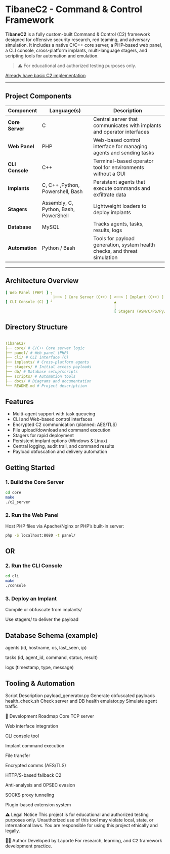 # TibaneC2 - Command & Control Framework

**TibaneC2** is a fully custom-built Command & Control (C2) framework designed for offensive security research, red teaming, and adversary simulation. It includes a native C/C++ core server, a PHP-based web panel, a CLI console, cross-platform implants, multi-language stagers, and scripting tools for automation and emulation.

> ⚠️ For educational and authorized testing purposes only.

[Already have basic C2 implementation](./BasicC2/README.md) 

---

## Project Components

| Component      | Language(s)                     | Description |
|----------------|----------------------------------|-------------|
| **Core Server** | C                           | Central server that communicates with implants and operator interfaces |
| **Web Panel**   | PHP                              | Web-based control interface for managing agents and sending tasks |
| **CLI Console** | C++                               | Terminal-based operator tool for environments without a GUI |
| **Implants**    | C, C++ ,Python, Powershell, Bash                            | Persistent agents that execute commands and exfiltrate data |
| **Stagers**     | Assembly, C, Python, Bash, PowerShell | Lightweight loaders to deploy implants |
| **Database**    | MySQL              | Tracks agents, tasks, results, logs |
| **Automation**  | Python / Bash                    | Tools for payload generation, system health checks, and threat simulation |

---

## Architecture Overview

```yaml
[ Web Panel (PHP) ] ┐
                     ├──> [ Core Server (C++) ] <──> [ Implant (C++) ]
[ CLI Console (C) ] ┘                           ▲
                                                │
                                                [ Stagers (ASM/C/PS/Py/Bash) ]
```

## Directory Structure
 ```yaml

TibaneC2/
├── core/ # C/C++ Core server logic
├── panel/ # Web panel (PHP)
├── cli/ # CLI interface (C)
├── implants/ # Cross-platform agents
├── stagers/ # Initial access payloads
├── db/ # Database setup/scripts
├── scripts/ # Automation tools
├── docs/ # Diagrams and documentation
└── README.md # Project descriptiion
 ```

## Features

- Multi-agent support with task queueing
- CLI and Web-based control interfaces
- Encrypted C2 communication (planned: AES/TLS)
- File upload/download and command execution
- Stagers for rapid deployment
- Persistent implant options (Windows & Linux)
- Central logging, audit trail, and command results
- Payload obfuscation and delivery automation


## Getting Started

### 1. Build the Core Server
```bash
cd core
make
./c2_server
```

### 2. Run the Web Panel
Host PHP files via Apache/Nginx or PHP’s built-in server:

```bash
php -S localhost:8080 -t panel/
```

## OR

### 2. Run the CLI Console

```bash
cd cli
make
./console
```

### 3. Deploy an Implant
Compile or obfuscate from implants/

Use stagers/ to deliver the payload



## Database Schema (example)
agents (id, hostname, os, last_seen, ip)

tasks (id, agent_id, command, status, result)

logs (timestamp, type, message)

## Tooling & Automation
Script	Description
payload_generator.py	Generate obfuscated payloads
health_check.sh	Check server and DB health
emulator.py	Simulate agent traffic

🧪 Development Roadmap
 Core TCP server

 Web interface integration

 CLI console tool

 Implant command execution

 File transfer

 Encrypted comms (AES/TLS)

 HTTP/S-based fallback C2

 Anti-analysis and OPSEC evasion

 SOCKS proxy tunneling

 Plugin-based extension system

⚠️ Legal Notice
This project is for educational and authorized testing purposes only. Unauthorized use of this tool may violate local, state, or international laws. You are responsible for using this project ethically and legally.

👨‍💻 Author
Developed by Laporte
For research, learning, and C2 framework development practice.

